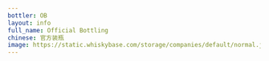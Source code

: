 ```yaml
---
bottler: OB
layout: info
full_name: Official Bottling
chinese: 官方装瓶
image: https://static.whiskybase.com/storage/companies/default/normal.jpg
---
```

